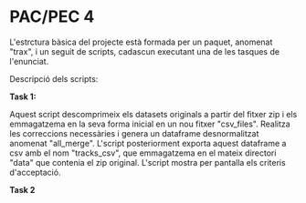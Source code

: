 # PAC/PEC 4

L'estrctura bàsica del projecte està formada per un paquet, anomenat "trax",
i un seguit de scripts, cadascun executant una de les tasques de l'enunciat.

Descripció dels scripts:

**Task 1:**

Aquest script descomprimeix els datasets originals a partir del fitxer zip
i els emmagatzema en la seva forma inicial en un nou fitxer "csv_files". Realitza
les correccions necessàries i genera un dataframe desnormalitzat anomenat 
"all_merge". L'script posteriorment exporta aquest dataframe a csv amb el nom 
"tracks_csv", que emmagatzema en el mateix directori "data" que contenia el zip
original. L'script mostra per pantalla els criteris d'acceptació.


**Task 2**
